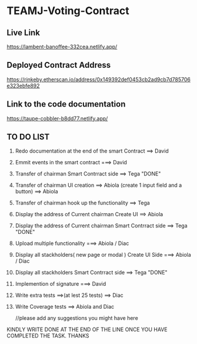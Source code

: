 # TEAMJ-Voting-Contract

## Live Link

https://lambent-banoffee-332cea.netlify.app/

## Deployed Contract Address

https://rinkeby.etherscan.io/address/0x149392def0453cb2ad9cb7d785706e323ebfe892

## Link to the code documentation

https://taupe-cobbler-b8dd77.netlify.app/

## TO DO LIST

1. Redo documentation at the end of the smart Contract ==> David
2. Emmit events in the smart contract ===> David
3. Transfer of chairman Smart Contrract side ==> Tega "DONE"
4. Transfer of chairman UI creation ==> Abiola (create 1 input field and a button) ==> Abiola
5. Transfer of chairman hook up the functionality ==> Tega
6. Display the address of Current chairman Create UI ==> Abiola
7. Display the address of Current chairman Smart Contrract side ==> Tega "DONE"
8. Upload multiple functionality ===> Abiola / Diac
9. Display all stackholders( new page or modal ) Create UI Side ===> Abiola / Diac
10. Display all stackholders Smart Contrract side ==> Tega "DONE"
11. Implemention of signature ===> David
12. Write extra tests ==>(at lest 25 tests) ==> Diac
13. Write Coverage tests ==> Abiola and Diac

    //please add any suggestions you might have here

KINDLY WRITE DONE AT THE END OF THE LINE ONCE YOU HAVE COMPLETED THE TASK.
THANKS
